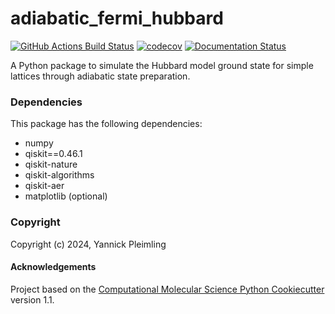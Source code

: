 adiabatic_fermi_hubbard
==============================
[//]: # (Badges)
[![GitHub Actions Build Status](https://github.com/y-pleim/adiabatic_fermi_hubbard/workflows/CI/badge.svg)](https://github.com/y-pleim/adiabatic_fermi_hubbard/actions?query=workflow%3ACI)
[![codecov](https://codecov.io/gh/y-pleim/adiabatic_fermi_hubbard/branch/main/graph/badge.svg)](https://codecov.io/gh/y-pleim/adiabatic_fermi_hubbard/branch/main)
[![Documentation Status](https://readthedocs.org/projects/adiabatic-fermi-hubbard/badge/?version=latest)](https://adiabatic-fermi-hubbard.readthedocs.io/en/latest/?badge=latest)


A Python package to simulate the Hubbard model ground state for simple lattices through adiabatic state preparation.

### Dependencies

This package has the following dependencies:
- numpy
- qiskit==0.46.1
- qiskit-nature
- qiskit-algorithms
- qiskit-aer
- matplotlib (optional)


### Copyright

Copyright (c) 2024, Yannick Pleimling


#### Acknowledgements
 
Project based on the 
[Computational Molecular Science Python Cookiecutter](https://github.com/molssi/cookiecutter-cms) version 1.1.
